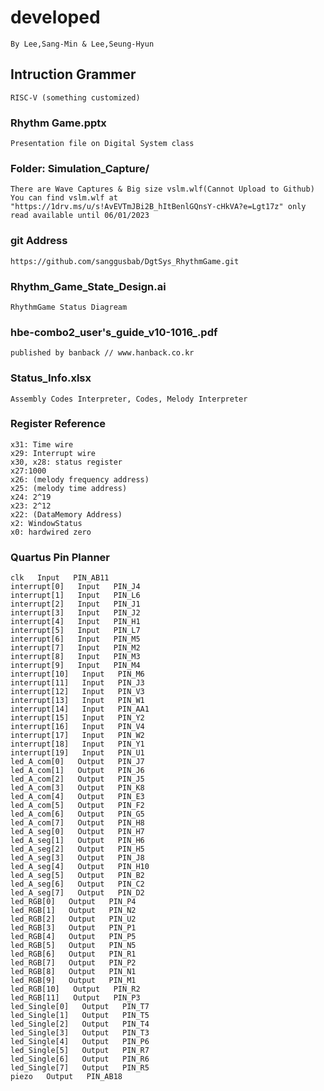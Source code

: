 # developed
    By Lee,Sang-Min & Lee,Seung-Hyun
## Intruction Grammer
    RISC-V (something customized)
### Rhythm Game.pptx
    Presentation file on Digital System class
### Folder: Simulation_Capture/
    There are Wave Captures & Big size vslm.wlf(Cannot Upload to Github)
    You can find vslm.wlf at "https://1drv.ms/u/s!AvEVTmJBi2B_hItBenlGQnsY-cHkVA?e=Lgt17z" only read available until 06/01/2023
### git Address
    https://github.com/sanggusbab/DgtSys_RhythmGame.git
### Rhythm_Game_State_Design.ai
    RhythmGame Status Diagream
### hbe-combo2_user's_guide_v10-1016_.pdf
    published by banback // www.hanback.co.kr
### Status_Info.xlsx
    Assembly Codes Interpreter, Codes, Melody Interpreter
### Register Reference
    x31: Time wire
    x29: Interrupt wire
    x30, x28: status register
    x27:1000
    x26: (melody frequency address)
    x25: (melody time address)
    x24: 2^19
    x23: 2^12
    x22: (DataMemory Address)
    x2: WindowStatus
    x0: hardwired zero
### Quartus Pin Planner
    clk   Input   PIN_AB11
    interrupt[0]   Input   PIN_J4
    interrupt[1]   Input   PIN_L6
    interrupt[2]   Input   PIN_J1
    interrupt[3]   Input   PIN_J2
    interrupt[4]   Input   PIN_H1
    interrupt[5]   Input   PIN_L7
    interrupt[6]   Input   PIN_M5
    interrupt[7]   Input   PIN_M2
    interrupt[8]   Input   PIN_M3
    interrupt[9]   Input   PIN_M4
    interrupt[10]   Input   PIN_M6
    interrupt[11]   Input   PIN_J3
    interrupt[12]   Input   PIN_V3
    interrupt[13]   Input   PIN_W1
    interrupt[14]   Input   PIN_AA1
    interrupt[15]   Input   PIN_Y2
    interrupt[16]   Input   PIN_V4
    interrupt[17]   Input   PIN_W2
    interrupt[18]   Input   PIN_Y1
    interrupt[19]   Input   PIN_U1
    led_A_com[0]   Output   PIN_J7
    led_A_com[1]   Output   PIN_J6
    led_A_com[2]   Output   PIN_J5
    led_A_com[3]   Output   PIN_K8
    led_A_com[4]   Output   PIN_E3
    led_A_com[5]   Output   PIN_F2
    led_A_com[6]   Output   PIN_G5
    led_A_com[7]   Output   PIN_H8
    led_A_seg[0]   Output   PIN_H7
    led_A_seg[1]   Output   PIN_H6
    led_A_seg[2]   Output   PIN_H5
    led_A_seg[3]   Output   PIN_J8
    led_A_seg[4]   Output   PIN_H10
    led_A_seg[5]   Output   PIN_B2
    led_A_seg[6]   Output   PIN_C2
    led_A_seg[7]   Output   PIN_D2
    led_RGB[0]   Output   PIN_P4
    led_RGB[1]   Output   PIN_N2
    led_RGB[2]   Output   PIN_U2
    led_RGB[3]   Output   PIN_P1
    led_RGB[4]   Output   PIN_P5
    led_RGB[5]   Output   PIN_N5
    led_RGB[6]   Output   PIN_R1
    led_RGB[7]   Output   PIN_P2
    led_RGB[8]   Output   PIN_N1
    led_RGB[9]   Output   PIN_M1
    led_RGB[10]   Output   PIN_R2
    led_RGB[11]   Output   PIN_P3
    led_Single[0]   Output   PIN_T7
    led_Single[1]   Output   PIN_T5
    led_Single[2]   Output   PIN_T4
    led_Single[3]   Output   PIN_T3
    led_Single[4]   Output   PIN_P6
    led_Single[5]   Output   PIN_R7
    led_Single[6]   Output   PIN_R6
    led_Single[7]   Output   PIN_R5
    piezo   Output   PIN_AB18